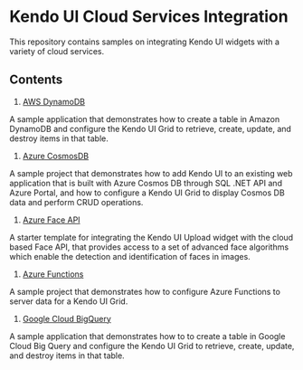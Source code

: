 # Kendo UI Cloud Services Integration

This repository contains samples on integrating Kendo UI widgets with a variety of cloud services.

## Contents

1. [AWS DynamoDB](AWSDynamoDB)

A sample application that demonstrates how to create a table in Amazon DynamoDB and configure the Kendo UI Grid to retrieve, create, update, and destroy items in that table.

1. [Azure CosmosDB](AzureCosmosDB)

A sample project that demonstrates how to add Kendo UI to an existing web application that is built with Azure Cosmos DB through SQL .NET API and Azure Portal, and how to configure a Kendo UI Grid to display Cosmos DB data and perform CRUD operations.

1. [Azure Face API](AzureFaceApi)

A starter template for integrating the Kendo UI Upload widget with the cloud based Face API, that provides access to a set of advanced face algorithms which enable the detection and identification of faces in images.

1. [Azure Functions](AzureFunctions)

A sample project that demonstrates how to configure Azure Functions to server data for a Kendo UI Grid.

1. [Google Cloud BigQuery](GoogleCloudBigQuery)

A sample application that demonstrates how to to create a table in Google Cloud Big Query and configure the Kendo UI Grid to retrieve, create, update, and destroy items in that table.
